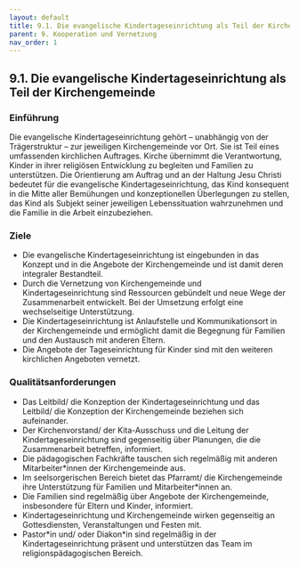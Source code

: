 ```yaml
---
layout: default
title: 9.1. Die evangelische Kindertageseinrichtung als Teil der Kirchengemeinde
parent: 9. Kooperation und Vernetzung
nav_order: 1
---
```


## 9.1. Die evangelische Kindertageseinrichtung als Teil der Kirchengemeinde

### Einführung
Die evangelische Kindertageseinrichtung gehört – unabhängig von der Trägerstruktur – zur jeweiligen Kirchengemeinde vor Ort. Sie ist Teil eines umfassenden kirchlichen Auftrages. Kirche übernimmt die Verantwortung, Kinder in ihrer religiösen Entwicklung zu begleiten und Familien zu unterstützen. Die Orientierung am Auftrag und an der Haltung Jesu Christi bedeutet für die evangelische Kindertageseinrichtung, das Kind konsequent in die Mitte aller Bemühungen und konzeptionellen Überlegungen zu stellen, das Kind als Subjekt seiner jeweiligen Lebenssituation wahrzunehmen und die Familie in die Arbeit einzubeziehen.

### Ziele
* Die evangelische Kindertageseinrichtung ist eingebunden in das Konzept und in die Angebote der Kirchengemeinde und ist damit deren integraler Bestandteil.
* Durch die Vernetzung von Kirchengemeinde und Kindertageseinrichtung sind Ressourcen gebündelt und neue Wege der Zusammenarbeit entwickelt. Bei der Umsetzung erfolgt eine wechselseitige Unterstützung.
* Die Kindertageseinrichtung ist Anlaufstelle und Kommunikationsort in der Kirchengemeinde und ermöglicht damit die Begegnung für Familien und den Austausch mit anderen Eltern.
* Die Angebote der Tageseinrichtung für Kinder sind mit den weiteren kirchlichen Angeboten vernetzt.

### Qualitätsanforderungen
* Das Leitbild/ die Konzeption der Kindertageseinrichtung und das Leitbild/ die Konzeption der Kirchengemeinde beziehen sich aufeinander.
* Der Kirchenvorstand/ der Kita-Ausschuss und die Leitung der Kindertageseinrichtung sind gegenseitig über Planungen, die die Zusammenarbeit betreffen, informiert.
* Die pädagogischen Fachkräfte tauschen sich regelmäßig mit anderen Mitarbeiter\*innen der Kirchengemeinde aus.
* Im seelsorgerischen Bereich bietet das Pfarramt/ die Kirchengemeinde ihre Unterstützung für Familien und Mitarbeiter\*innen an.
* Die Familien sind regelmäßig über Angebote der Kirchengemeinde, insbesondere für Eltern und Kinder, informiert.
* Kindertageseinrichtung und Kirchengemeinde wirken gegenseitig an Gottesdiensten, Veranstaltungen und Festen mit.
* Pastor\*in und/ oder Diakon\*in sind regelmäßig in der Kindertageseinrichtung präsent und unterstützen das Team im religionspädagogischen Bereich.

